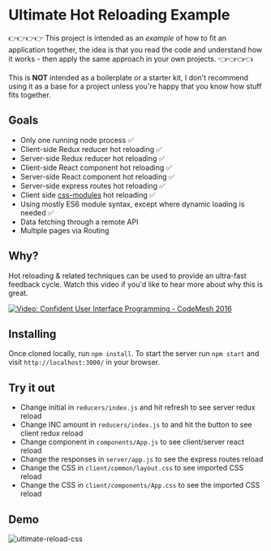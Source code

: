 # Ultimate Hot Reloading Example

👉👉👉👉 This project is intended as an *example* of how to fit an application together, the idea is that you read the code and understand how it works - then apply the same approach in your own projects. 👈👈👈👈

This is **NOT** intended as a boilerplate or a starter kit, I don't recommend using it as a base for a project unless you're happy that you know how stuff fits together.

## Goals

  * Only one running node process ✅
  * Client-side Redux reducer hot reloading ✅
  * Server-side Redux reducer hot reloading ✅
  * Client-side React component hot reloading ✅
  * Server-side React component hot reloading ✅
  * Server-side express routes hot reloading ✅
  * Client side [css-modules](https://github.com/css-modules/css-modules) hot reloading ✅
  * Using mostly ES6 module syntax, except where dynamic loading is needed ✅
  * Data fetching through a remote API
  * Multiple pages via Routing

## Why?

Hot reloading & related techniques can be used to provide an ultra-fast feedback cycle. Watch this video if you'd like to hear more about why this is great.

[![Video: Confident User Interface Programming - CodeMesh 2016](https://img.youtube.com/vi/62Y9JCOtzGY/0.jpg)](https://www.youtube.com/watch?v=62Y9JCOtzGY)

## Installing

Once cloned locally, run `npm install`. To start the server run `npm start` and visit `http://localhost:3000/` in your browser.

## Try it out

  * Change initial in `reducers/index.js` and hit refresh to see server redux reload
  * Change INC amount in `reducers/index.js` to and hit the button to see client redux reload
  * Change component in `components/App.js` to see client/server react reload
  * Change the responses in `server/app.js` to see the express routes reload
  * Change the CSS in `client/common/layout.css` to see imported CSS reload
  * Change the CSS in `client/components/App.css` to see the imported CSS reload

## Demo

![ultimate-reload-css](https://cloud.githubusercontent.com/assets/133832/10411396/56e276ea-6f64-11e5-8d71-d7006a32c38e.gif)
